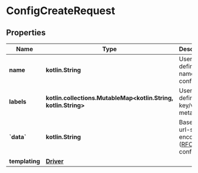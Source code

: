 
# ConfigCreateRequest

## Properties
| Name | Type | Description | Notes |
| ------------ | ------------- | ------------- | ------------- |
| **name** | **kotlin.String** | User-defined name of the config. |  [optional] |
| **labels** | **kotlin.collections.MutableMap&lt;kotlin.String, kotlin.String&gt;** | User-defined key/value metadata. |  [optional] |
| **&#x60;data&#x60;** | **kotlin.String** | Base64-url-safe-encoded ([RFC 4648](https://tools.ietf.org/html/rfc4648#section-5)) config data.  |  [optional] |
| **templating** | [**Driver**](Driver.md) |  |  [optional] |



